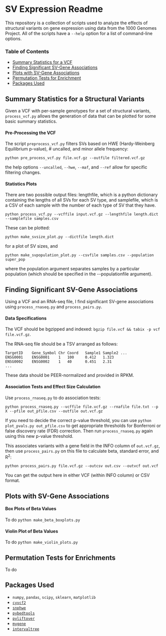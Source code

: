 # SV Expression Readme

This repository is a collection of scripts used to analyze the effects of structural variants on gene expression using data from the 1000 Genomes Project. All of the scripts have a `--help` option for a list of command-line options.

### Table of Contents
- [Summary Statistics for a VCF](#vcf)
- [Finding Significant SV-Gene Associations](#svgene)
- [Plots with SV-Gene Associations](#geneplots)
- [Permutation Tests for Enrichment](#permutation)
- [Packages Used](#packages)

<a name="vcf"></a>
## Summary Statistics for a Structural Variants

Given a VCF with per-sample genotypes for a set of structural variants, `process_vcf.py` allows the generation of data that can be plotted for some basic summary statistics.

#### Pre-Processing the VCF

The script `preprocess_vcf.py` filters SVs based on HWE (Hardy-Weinberg Equilibrium p-value), # uncalled, and minor allele frequency:

```
python pre_process_vcf.py file.vcf.gz --outfile filtered.vcf.gz
```

the help options `--uncalled`, `--hwe`, `--maf`, and `--ref` allow for specific filtering changes.

#### Statistics Plots

There are two possible output files: lengthfile, which is a python dictionary containing the lengths of all SVs for each SV type, and samplefile, which is a CSV of each sample with the number of each type of SV that they have.

```
python process_vcf.py --vcffile input.vcf.gz --lengthfile length.dict --samplefile samples.csv
```

These can be plotted:

```
python make_svsize_plot.py --dictfile length.dict
```

for a plot of SV sizes, and

```
python make_svpopulation_plot.py --csvfile samples.csv --population super_pop
```

where the population argument separates samples by a particular population (which should be specified in the --populationfile argument).

<a name="svgene"></a>
## Finding Significant SV-Gene Associations
Using a VCF and an RNA-seq file, I find significant SV-gene associations using `process_rnaseq.py` and `process_pairs.py`.

#### Data Specifications

The VCF should be bgzipped and indexed:
`bgzip file.vcf && tabix -p vcf file.vcf.gz`.

The RNA-seq file should be a TSV arranged as follows:
```
TargetID    Gene_Symbol Chr Coord   Sample1 Sample2 ...
ENSG0001    ENSG0001    1   100     0.412   1.323
ENSG0002    ENSG0002    1   40      0.451   2.31
...
```
These data should be PEER-normalized and provided in RPKM.

#### Association Tests and Effect Size Calculation

Use `process_rnaseq.py` to do association tests:

```
python process_rnaseq.py --vcffile file.vcf.gz --rnafile file.txt --p X --pfile out_pfile.csv --outfile out.vcf.gz
```

If you need to decide the correct p-value threshold, you can use `python plot_pvals.py out_pfile.csv` to get appropriate thresholds for Bonferroni or false discovery rate (FDR) correction. Then run `process_rnaseq.py` again using this new p-value threshold.

This associates variants with a gene field in the INFO column of `out.vcf.gz`, then use `process_pairs.py` on this file to calculate beta, standard error, and R<sup>2</sup>:

```
python process_pairs.py file.vcf.gz --outcsv out.csv --outvcf out.vcf
```

You can get the output here in either VCF (within INFO column) or CSV format.

<a name="geneplots"></a>
## Plots with SV-Gene Associations

#### Box Plots of Beta Values
To do
`python make_beta_boxplots.py`

#### Violin Plot of Beta Values
To do
`python make_violin_plots.py`

<a name="permutation"></a>
## Permutation Tests for Enrichments
To do

<a name="packages"></a>
## Packages Used
- `numpy`, `pandas`, `scipy`, `sklearn`, `matplotlib`
- [`cyvcf2`](https://github.com/brentp/cyvcf2)
- [`snphwe`](https://github.com/jeremymcrae/snphwe)
- [`pybedtools`](https://github.com/daler/pybedtools)
- [`pyliftover`](https://github.com/konstantint/pyliftover)
- [`mygene`](https://github.com/biothings/mygene.info)
- [`intervaltree`](https://github.com/chaimleib/intervaltree)
